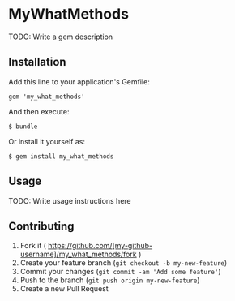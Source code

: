 # MyWhatMethods

TODO: Write a gem description

## Installation

Add this line to your application's Gemfile:

    gem 'my_what_methods'

And then execute:

    $ bundle

Or install it yourself as:

    $ gem install my_what_methods

## Usage

TODO: Write usage instructions here

## Contributing

1. Fork it ( https://github.com/[my-github-username]/my_what_methods/fork )
2. Create your feature branch (`git checkout -b my-new-feature`)
3. Commit your changes (`git commit -am 'Add some feature'`)
4. Push to the branch (`git push origin my-new-feature`)
5. Create a new Pull Request
